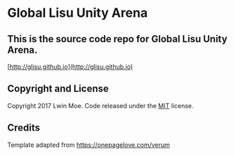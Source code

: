 # Global Lisu Unity Arena

## This is the source code repo for Global Lisu Unity Arena.
[http://glisu.github.io](http://glisu.github.io)

## Copyright and License

Copyright 2017 Lwin Moe. Code released under the [MIT](https://github.com/BlackrockDigital/startbootstrap-stylish-portfolio/blob/gh-pages/LICENSE) license.

## Credits

Template adapted from https://onepagelove.com/verum
